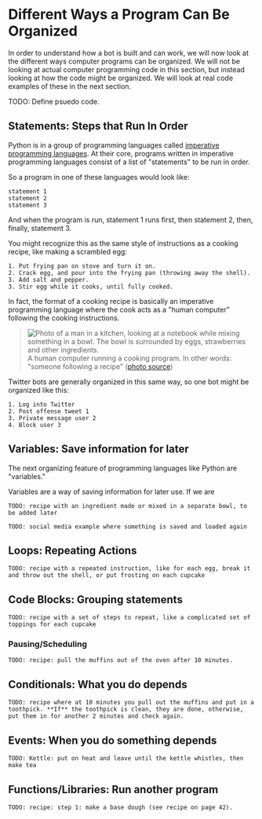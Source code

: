 # Different Ways a Program Can Be Organized

In order to understand how a bot is built and can work, we will now look at the different ways computer programs can be organized. We will not be looking at actual computer programming code in this section, but instead looking at how the code might be organized. We will look at real code examples of these in the next section.

TODO: Define psuedo code.

## Statements: Steps that Run In Order
Python is in a group of programming languages called [imperative programming languages](https://en.wikipedia.org/wiki/Imperative_programming). At their core, programs written in imperative programming languages consist of a list of "statements" to be run in order.

So a program in one of these languages would look like:
```
statement 1
statement 2
statement 3
```
And when the program is run, statement 1 runs first, then statement 2, then, finally, statement 3.

You might recognize this as the same style of instructions as a cooking recipe, like making a scrambled egg:
```
1. Put frying pan on stove and turn it on.
2. Crack egg, and pour into the frying pan (throwing away the shell).
3. Add salt and pepper.
3. Stir egg while it cooks, until fully cooked.
```

In fact, the format of a cooking recipe is basically an imperative programming language where the cook acts as a "human computer" following the cooking instructions.

> ![Photo of a man in a kitchen, looking at a notebook while mixing something in a bowl. The bowl is surrounded by eggs, strawberries and other ingredients.](cooking.jpg)
> A human computer running a cooking program. In other words: "someone following a recipe" ([photo source](https://www.pexels.com/photo/a-man-cooking-at-the-kitchen-6944110/))

Twitter bots are generally organized in this same way, so one bot might be organized like this:
```
1. Log into Twitter
2. Post offense tweet 1
3. Private message user 2
4. Block user 3
```

## Variables: Save information for later
The next organizing feature of programming languages like Python are "variables."

Variables are a way of saving information for later use. If we are

```
TODO: recipe with an ingredient made or mixed in a separate bowl, to be added later
```

```
TODO: social media example where something is saved and loaded again
```

## Loops: Repeating Actions
```
TODO: recipe with a repeated instruction, like for each egg, break it and throw out the shell, or put frosting on each cupcake
```



## Code Blocks: Grouping statements
```
TODO: recipe with a set of steps to repeat, like a complicated set of toppings for each cupcake
```

### Pausing/Scheduling
```
TODO: recipe: pull the muffins out of the oven after 10 minutes.
```

## Conditionals: What you do depends
```
TODO: recipe where at 10 minutes you pull out the muffins and put in a toothpick. **If** the toothpick is clean, they are done, otherwise, put them in for another 2 minutes and check again.
```


## Events: When you do something depends
```
TODO: Kettle: put on heat and leave until the kettle whistles, then make tea
```

## Functions/Libraries: Run another program
```
TODO: recipe: step 1: make a base dough (see recipe on page 42).
```
